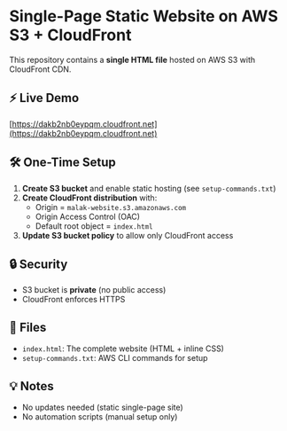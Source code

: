 # Single-Page Static Website on AWS S3 + CloudFront

This repository contains a **single HTML file** hosted on AWS S3 with CloudFront CDN.

## ⚡ Live Demo
[https://dakb2nb0eypqm.cloudfront.net](https://dakb2nb0eypqm.cloudfront.net)

## 🛠️ One-Time Setup
1. **Create S3 bucket** and enable static hosting (see `setup-commands.txt`)
2. **Create CloudFront distribution** with:
   - Origin = `malak-website.s3.amazonaws.com`
   - Origin Access Control (OAC)
   - Default root object = `index.html`
3. **Update S3 bucket policy** to allow only CloudFront access

## 🔒 Security
- S3 bucket is **private** (no public access)
- CloudFront enforces HTTPS

## 📁 Files
- `index.html`: The complete website (HTML + inline CSS)
- `setup-commands.txt`: AWS CLI commands for setup

## 💡 Notes
- No updates needed (static single-page site)
- No automation scripts (manual setup only)
